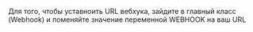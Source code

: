 Для того, чтобы уставноить URL вебхука, зайдите в главный класс (Webhook) и поменяйте значение переменной WEBHOOK на ваш URL
